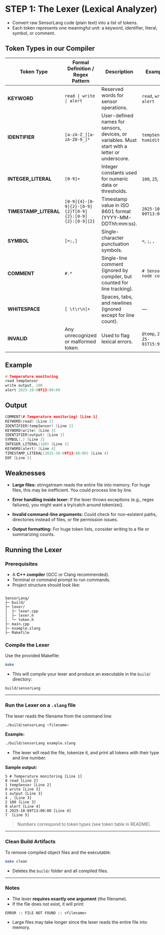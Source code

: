 # STEP 1: The Lexer (Lexical Analyzer)

- Convert raw SensorLang code (plain text) into a list of tokens.
- Each token represents one meaningful unit: a keyword, identifier, literal, symbol, or comment.

## Token Types in our Compiler

| **Token Type**        | **Formal Definition / Regex Pattern**                   | **Description**                                                                                | **Example**                  |
| --------------------- | ------------------------------------------------------- | ---------------------------------------------------------------------------------------------- | ---------------------------- |
| **KEYWORD**           | `read \| write \| alert`                                | Reserved words for sensor operations.                                                          | `read`, `write`, `alert`     |
| **IDENTIFIER**        | `[a-zA-Z_][a-zA-Z0-9_]*`                                | User-defined names for sensors, devices, or variables. Must start with a letter or underscore. | `tempSensor`, `humidity1`    |
| **INTEGER_LITERAL**   | `[0-9]+`                                                | Integer constants used for numeric data or thresholds.                                         | `100`, `25`, `999`           |
| **TIMESTAMP_LITERAL** | `[0-9]{4}-[0-9]{2}-[0-9]{2}T[0-9]{2}:[0-9]{2}:[0-9]{2}` | Timestamp value in ISO 8601 format (YYYY-MM-DDThh:mm:ss).                                      | `2025-10-09T13:00:00`        |
| **SYMBOL**            | `[=;,]`                                                 | Single-character punctuation symbols.                                                          | `=`, `;`, `,`                |
| **COMMENT**           | `#.*`                                                   | Single-line comment (ignored by compiler, but counted for line tracking).                      | `# Sensor node config`       |
| **WHITESPACE**        | `[ \t\r\n]+`                                            | Spaces, tabs, and newlines (ignored except for line count).                                    | —                            |
| **INVALID**           | Any unrecognized or malformed token.                    | Used to flag lexical errors.                                                                   | `@temp`, `20-25-01T15:99:00` |


## Example

```cpp
# Temperature monitoring
read tempSensor
write output, 100
alert 2025-10-09T13:00:00
```

## Output
```cpp
COMMENT(# Temperature monitoring) [Line 1]
KEYWORD(read) [Line 2]
IDENTIFIER(tempSensor) [Line 2]
KEYWORD(write) [Line 3]
IDENTIFIER(output) [Line 3]
SYMBOL(,) [Line 3]
INTEGER_LITERAL(100) [Line 3]
KEYWORD(alert) [Line 4]
TIMESTAMP_LITERAL(2025-10-09T13:00:00) [Line 4]
EOF [Line 5]
```


## Weaknesses
- **Large files:**
stringstream reads the entire file into memory. For huge files, this may be inefficient. You could process line by line.

- **Error handling inside lexer:**
If the lexer throws exceptions (e.g., regex failures), you might want a try/catch around tokenize().

- **Invalid command-line arguments:**
Could check for non-existent paths, directories instead of files, or file permission issues.

- **Output formatting:**
For huge token lists, consider writing to a file or summarizing counts.



## Running the Lexer

### Prerequisites
- A **C++ compiler** (GCC or Clang recommended).  
- Terminal or command prompt to run commands.  
- Project structure should look like:

```

SensorLang/
├─ build/
├─ lexer/
│  ├─ lexer.cpp
│  ├─ lexer.h
│  └─ token.h
├─ main.cpp
├─ example.slang
├─ Makefile

````


### Compile the Lexer

Use the provided Makefile:

```bash
make
````

* This will compile your lexer and produce an executable in the `build/` directory:

```
build/sensorLang
```

---

### Run the Lexer on a `.slang` file

The lexer reads the filename from the command line:

```bash
./build/sensorLang <filename>
```

**Example:**

```bash
./build/sensorLang example.slang
```

* The lexer will read the file, tokenize it, and print all tokens with their type and line number.

**Sample output:**

```
5 # Temperature monitoring [Line 1]
0 read [Line 2]
1 tempSensor [Line 2]
0 write [Line 3]
1 output [Line 3]
4 , [Line 3]
2 100 [Line 3]
0 alert [Line 4]
3 2025-10-09T13:00:00 [Line 4]
7  [Line 5]
```

> Numbers correspond to token types (see token table in README).

---

### Clean Build Artifacts

To remove compiled object files and the executable:

```bash
make clean
```

* Deletes the `build/` folder and all compiled files.

---

### Notes

* The lexer **requires exactly one argument** (the filename).
* If the file does not exist, it will print:

```
ERROR :: FILE NOT FOUND :: <filename>
```

* Large files may take longer since the lexer reads the entire file into memory.



